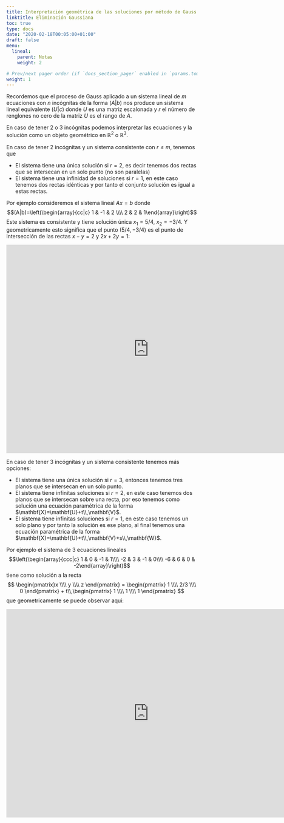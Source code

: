 ```yaml
---
title: Interpretación geométrica de las soluciones por método de Gauss
linktitle: Eliminación Gaussiana
toc: true
type: docs
date: "2020-02-18T00:05:00+01:00"
draft: false
menu:
  lineal:
    parent: Notas
    weight: 2

# Prev/next pager order (if `docs_section_pager` enabled in `params.toml`)
weight: 1
---
```


Recordemos que el proceso de Gauss aplicado a un sistema lineal de $m$ ecuaciones con $n$ incógnitas de la forma $(A|b)$ nos produce un sistema lineal equivalente $(U|c)$ donde $U$ es una matriz escalonada y $r$ el número de renglones no cero de la matriz $U$ es el rango de $A$.

En caso de tener $2$ o $3$ incógnitas podemos interpretar las ecuaciones y la solución como un objeto geométrico en $\mathbb{R}^2$ o $\mathbb{R}^3$. 

En caso de tener $2$ incógnitas y un sistema consistente con $r\leq m$, tenemos que 

  * El sistema tiene una única solución si $r=2$, es decir tenemos dos rectas que se intersecan en un solo punto (no son paralelas)
  * El sistema tiene una infinidad de soluciones si $r=1$, en este caso tenemos dos rectas idénticas y por tanto el conjunto solución es igual a estas rectas. 
    
Por ejemplo consideremos el sistema lineal $Ax=b$ donde $$(A|b)=\left(\begin{array}{cc|c} 1 & -1 & 2 \\\\ 2 & 2 & 1\end{array}\right)$$ Este sistema es consistente y tiene solución única $x_1=5/4$, $x_2=-3/4$. 
Y geometricamente esto significa que el punto $(5/4,-3/4)$ es el punto de intersección de las rectas $x-y=2$ y $2x+2y=1$:

<iframe scrolling="no" title="Sistemas lineales 2x2" src="https://www.geogebra.org/material/iframe/id/fsdzvjeu/width/1510/height/738/border/888888/sfsb/true/smb/false/stb/false/stbh/false/ai/false/asb/false/sri/false/rc/false/ld/false/sdz/false/ctl/false" width="750px" height="550px" style="border:0px;" allowfullscreen> </iframe>
  
En caso de tener $3$ incógnitas y un sistema consistente tenemos más opciones:

  * El sistema tiene una única solución si $r=3$, entonces tenemos tres planos que se intersecan en un solo punto.
  * El sistema tiene infinitas soluciones si $r=2$, en este caso tenemos dos planos que se intersecan sobre una recta, por eso tenemos como solución una ecuación paramétrica de la forma $\mathbf{X}=\mathbf{U}+t\\,\mathbf{V}$.
  * El sistema tiene infinitas soluciones si $r=1$, en este caso tenemos un solo plano y por tanto la solución es ese plano, al final tenemos una ecuación paramétrica de la forma $\mathbf{X}=\mathbf{U}+t\\,\mathbf{V}+s\\,\mathbf{W}$.
    
Por ejemplo el sistema de 3 ecuaciones lineales 
$$\left(\begin{array}{ccc|c} 1 & 0 & -1 & 1\\\\ -2 & 3 & -1 & 0\\\\ -6 & 6 & 0 & -2\end{array}\right)$$
tiene como solución a la recta
$$
\begin{pmatrix}x \\\\ y \\\\ z \end{pmatrix} = \begin{pmatrix} 1 \\\\ 2/3 \\\\ 0 \end{pmatrix} + t\\,\begin{pmatrix} 1 \\\\ 1 \\\\ 1 \end{pmatrix}
$$
que geometricamente se puede observar aqui:

<iframe scrolling="no" title="EcuacionesR3" src="https://www.geogebra.org/material/iframe/id/g8tv5e8s/width/1240/height/780/border/888888/sfsb/true/smb/false/stb/false/stbh/false/ai/false/asb/false/sri/false/rc/false/ld/false/sdz/false/ctl/false" width="750px" height="550px" style="border:0px;" allowfullscreen> </iframe>

    
